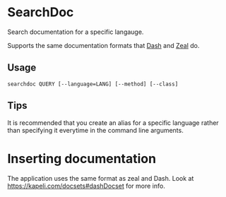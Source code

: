 # SearchDoc

Search documentation for a specific langauge.

Supports the same documentation formats that [Dash](http://kapeli.com/dash) and [Zeal](http://zealdoc.org) do.


## Usage

```
searchdoc QUERY [--language=LANG] [--method] [--class]
```

## Tips

It is recommended that you create an alias for a specific language rather than
specifying it everytime in the command line arguments.

# Inserting documentation
The application uses the same format as zeal and Dash. Look at https://kapeli.com/docsets#dashDocset for more info.
